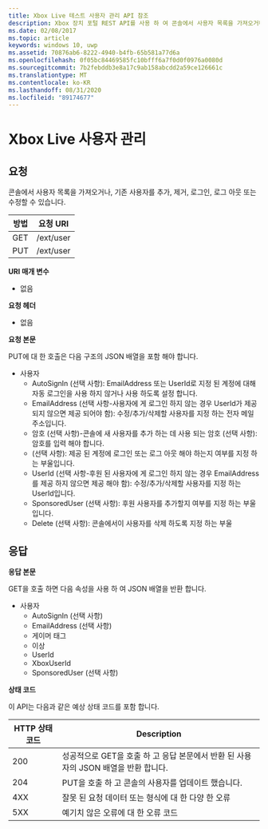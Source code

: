 ```yaml
---
title: Xbox Live 테스트 사용자 관리 API 참조
description: Xbox 장치 포털 REST API를 사용 하 여 콘솔에서 사용자 목록을 가져오거나 업데이트 하는 방법에 대해 알아봅니다.
ms.date: 02/08/2017
ms.topic: article
keywords: windows 10, uwp
ms.assetid: 70876ab6-8222-4940-b4fb-65b581a77d6a
ms.openlocfilehash: 0f05bc84469585fc10bfff6a7f0d0f0976a0080d
ms.sourcegitcommit: 7b2febddb3e8a17c9ab158abcdd2a59ce126661c
ms.translationtype: MT
ms.contentlocale: ko-KR
ms.lasthandoff: 08/31/2020
ms.locfileid: "89174677"
---
```

# <a name="xbox-live-user-management"></a>Xbox Live 사용자 관리

## <a name="request"></a>요청

콘솔에서 사용자 목록을 가져오거나, 기존 사용자를 추가, 제거, 로그인, 로그 아웃 또는 수정할 수 있습니다.

| 방법        | 요청 URI     | 
| ------------- |-----------------|
| GET           | /ext/user |
| PUT           | /ext/user |


**URI 매개 변수**

* 없음

**요청 헤더**

* 없음

**요청 본문**

PUT에 대 한 호출은 다음 구조의 JSON 배열을 포함 해야 합니다.

* 사용자
  * AutoSignIn (선택 사항): EmailAddress 또는 UserId로 지정 된 계정에 대해 자동 로그인을 사용 하지 않거나 사용 하도록 설정 합니다.
  * EmailAddress (선택 사항-사용자에 게 로그인 하지 않는 경우 UserId가 제공 되지 않으면 제공 되어야 함): 수정/추가/삭제할 사용자를 지정 하는 전자 메일 주소입니다.
  * 암호 (선택 사항)-콘솔에 새 사용자를 추가 하는 데 사용 되는 암호 (선택 사항): 암호를 입력 해야 합니다.
  * (선택 사항): 제공 된 계정에 로그인 또는 로그 아웃 해야 하는지 여부를 지정 하는 부울입니다.
  * UserId (선택 사항-후원 된 사용자에 게 로그인 하지 않는 경우 EmailAddress를 제공 하지 않으면 제공 해야 함): 수정/추가/삭제할 사용자를 지정 하는 UserId입니다.
  * SponsoredUser (선택 사항): 후원 사용자를 추가할지 여부를 지정 하는 부울입니다.
  * Delete (선택 사항): 콘솔에서이 사용자를 삭제 하도록 지정 하는 부울

## <a name="response"></a>응답

**응답 본문**

GET을 호출 하면 다음 속성을 사용 하 여 JSON 배열을 반환 합니다.

* 사용자
  * AutoSignIn (선택 사항)
  * EmailAddress (선택 사항)
  * 게이머 태그
  * 이상
  * UserId
  * XboxUserId
  * SponsoredUser (선택 사항)
  
**상태 코드**

이 API는 다음과 같은 예상 상태 코드를 포함 합니다.

| HTTP 상태 코드   | Description     | 
| ------------------ |-----------------|
| 200                | 성공적으로 GET을 호출 하 고 응답 본문에서 반환 된 사용자의 JSON 배열을 반환 합니다. |
| 204                | PUT을 호출 하 고 콘솔의 사용자를 업데이트 했습니다. |
| 4XX                | 잘못 된 요청 데이터 또는 형식에 대 한 다양 한 오류 |
| 5XX                | 예기치 않은 오류에 대 한 오류 코드 |

